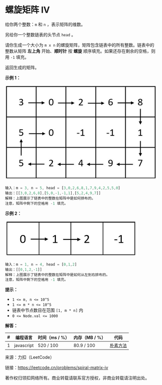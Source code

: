 # 螺旋矩阵 IV

给你两个整数：`m` 和 `n` ，表示矩阵的维数。

另给你一个整数链表的头节点 `head` 。

请你生成一个大小为 `m x n` 的螺旋矩阵，矩阵包含链表中的所有整数。链表中的整数从矩阵 **左上角** 开始、**顺时针** 按 **螺旋** 顺序填充。如果还存在剩余的空格，则用 `-1` 填充。

返回生成的矩阵。

**示例 1：**

![示例1](./eg1.jpg)

``` javascript
输入：m = 3, n = 5, head = [3,0,2,6,8,1,7,9,4,2,5,5,0]
输出：[[3,0,2,6,8],[5,0,-1,-1,1],[5,2,4,9,7]]
解释：上图展示了链表中的整数在矩阵中是如何排布的。
注意，矩阵中剩下的空格用 -1 填充。
```

**示例 2：**

![示例2](./eg2.jpg)

``` javascript
输入：m = 1, n = 4, head = [0,1,2]
输出：[[0,1,2,-1]]
解释：上图展示了链表中的整数在矩阵中是如何从左到右排布的。 
注意，矩阵中剩下的空格用 -1 填充。
```

**提示：**

- `1 <= m, n <= 10^5`
- `1 <= m * n <= 10^5`
- 链表中节点数目在范围 `[1, m * n]` 内
- `0 <= Node.val <= 1000`

**解答：**

**#**|**编程语言**|**时间（ms / %）**|**内存（MB / %）**|**代码**
--|--|--|--|--
1|javascript|520 / 100|80.9 / 100|[朴素方法](./javascript/ac_v1.js)

来源：力扣（LeetCode）

链接：https://leetcode.cn/problems/spiral-matrix-iv

著作权归领扣网络所有。商业转载请联系官方授权，非商业转载请注明出处。
